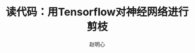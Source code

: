 ---
title: 读代码：用Tensorflow对神经网络进行剪枝
category: 网络压缩
author: 赵明心
excerpt: |
  现有剪枝方案的实现基本都要依赖于深度学习框架，由于caffe出现较早，功能相对完善，所以基于caffe的剪枝代码有很多。Tensorflow作为近来最流行的深度学习框架，还缺少这方面的代码积累。本文选取了Github上一个用tensorflow对minist手写数字识别神经网络进行剪枝的代码来分析用TF剪枝该如何实现。
use_math: true
#feature_text: |
  ## The Pot Still
#  The modern pot still is a descendant of the alembic, an earlier distillation device
#feature_image: "https://unsplash.it/1200/400?image=1048"
#image: "https://unsplash.it/1200/400?image=1048"
---
